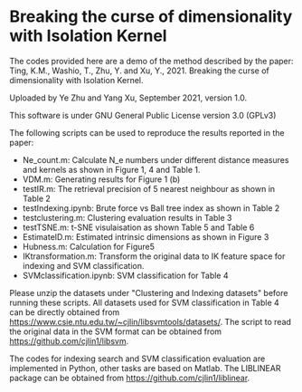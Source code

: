 # Breaking the curse of dimensionality with Isolation Kernel

The codes provided here are a demo of the method described by the paper: 
Ting, K.M., Washio, T., Zhu, Y. and Xu, Y., 2021. Breaking the curse of dimensionality with Isolation Kernel.

Uploaded by Ye Zhu and Yang Xu, September 2021, version 1.0.

This software is under GNU General Public License version 3.0 (GPLv3)

The following scripts can be used to reproduce the results reported in the paper:

- Ne_count.m: Calculate N_e numbers under different distance measures and kernels as shown in Figure 1, 4 and Table 1.
- VDM.m: Generating results for Figure 1 (b)
- testIR.m: The retrieval precision of 5 nearest neighbour as shown in Table 2
- testIndexing.ipynb: Brute force vs Ball tree index as shown in Table 2
- testclustering.m: Clustering evaluation results in Table 3
- testTSNE.m: t-SNE visulaisation as shown Table 5 and Table 6
- EstimateID.m: Estimated intrinsic dimensions as shown in Figure 3
- Hubness.m: Calculation for Figure5
- IKtransformation.m: Transform the original data to IK feature space for indexing and SVM classification. 
- SVMclassification.ipynb: SVM classification for Table 4



Please unzip the datasets under "Clustering and Indexing datasets" before running these scripts. All datasets used for SVM classification in Table 4 can be directly obtained from https://www.csie.ntu.edu.tw/~cjlin/libsvmtools/datasets/. The script to read the original data in the SVM format can be obtained from https://github.com/cjlin1/libsvm.



The codes for indexing search and SVM classification evaluation are implemented in Python, other tasks are based on Matlab. The LIBLINEAR package can be obtained from https://github.com/cjlin1/liblinear.



